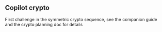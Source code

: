 Copilot crypto
---

First challenge in the symmetric crypto sequence, see the companion guide and the crypto planning doc for details